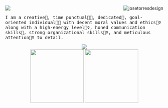<img src="https://camo.githubusercontent.com/82291b0fe831bfc6781e07fc5090cbd0a8b912bb8b8d4fec0696c881834f81ac/68747470733a2f2f70726f626f742e6d656469612f394575424971676170492e676966" width="1200" height="3">

<p align="left">
<img src="https://readme-typing-svg.herokuapp.com?color=1C71FA&width=700&lines=I+am+a+Senior+Web+Designer+and+a+Senior+Product+Designer%F0%9F%97%BF;Working+with+Figma%20|%20WordPress%20|%20Shopify%20|%20Webflow;DS%20|%20AI%20|%20ML%20Enthusiastic;Always%20learning%20new%20things">
<img src="https://komarev.com/ghpvc/?username=josetorresdesign&label=Profile%20Views&color=0e75b6&style=flat" align='right' alt="josetorresdesign" />
</p>
<samp>
I am a creative🎡, time punctual👩‍🎓, dedicated🎯, goal-oriented individual👩‍💻 with decent moral values and ethics🙇‍♀️ along with a high-energy level🤹‍♀️, honed communication skills👐, strong organizational skills👮‍♀️, and meticulous attention🕵️‍♀️ to detail.
</samp>

<p align="center">
<div align="center">
     <img
        src="https://github-profile-trophy.vercel.app/?username=josetorresdesign&theme=matrix&no-bg=true&no-frame=true&row=1&column=7">
</div>
<div align="center">  
     <img height="170px" src="https://github-readme-streak-stats.herokuapp.com/?user=josetorresdesign&theme=radical" />
     <img height="170px" src="https://github-readme-stats.vercel.app/api/top-langs/?username=josetorresdesign&show_icons=true&layout=compact&theme=radical" />
</div>

<img src="https://camo.githubusercontent.com/82291b0fe831bfc6781e07fc5090cbd0a8b912bb8b8d4fec0696c881834f81ac/68747470733a2f2f70726f626f742e6d656469612f394575424971676170492e676966" width="1200" height="3">
